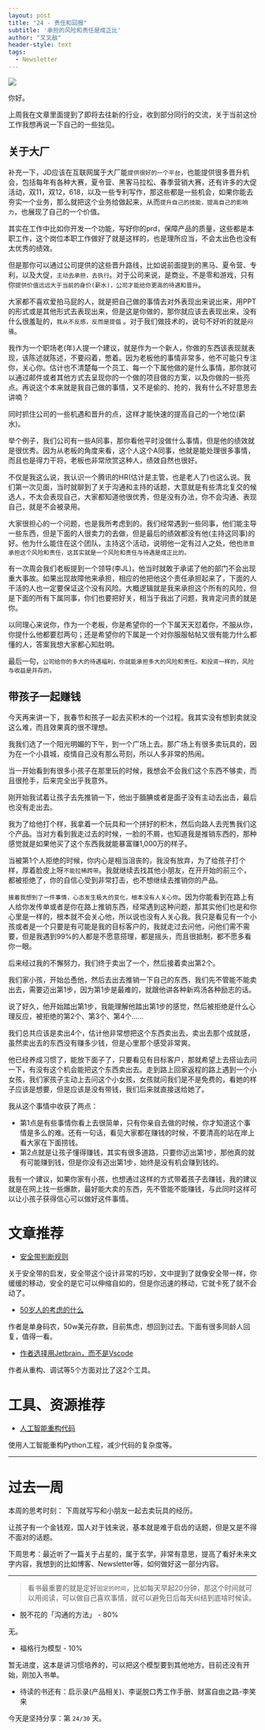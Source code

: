 ```yaml
---
layout: post
title: "24 - 责任和回报"
subtitle: '承担的风险和责任是成正比'
author: "叉叉敌"
header-style: text
tags:
  - Newsletter
---
```



![](https://gitee.com/chasays/mdPic/raw/master/uPic/20220212140958.png)


你好。



上周我在文章里面提到了即将去往新的行业，收到部分同行的交流，关于当前这份工作我想再说一下自己的一些拙见。

## 关于大厂

补充一下，JD应该在互联网属于大厂能`提供很好的一个平台`，也能提供很多晋升机会，包括每年有各种大赛，夏令营、黑客马拉松、春季营销大赛，还有许多的大促活动，双11，双12，618，以及一些专利写作，那这些都是一些机会，如果你能去夯实一个业务，那么就把这个业务给做起来，从而`提升自己的技能，提高自己的影响力`，也展现了自己的一个价值。

其实在工作中比如你开发一个功能，写好你的prd，保障产品的质量，这些都是本职工作，这个岗位本职工作做好了就是这样的，也是理所应当，不会太出色也没有太优秀的绩效。

但是那你可以通过公司提供的这些晋升路线，比如说前面提到的黑马、夏令营、专利，以及大促，`主动去承担，去执行`。对于公司来说，是商业，不是零和游戏，只有你`提供价值远远大于当前的身价(薪水)，公司才能给你更高的待遇和晋升`。

大家都不喜欢爱拍马屁的人，就是把自己做的事情去对外表现出来说出来，用PPT的形式或是其他形式去表现出来，但是这是你做的，那你就应该去表现出来，没有什么很羞耻的，`我从不反感，反而是提倡` 。对于我们做技术的，说句不好听的就是`闷骚`。

我作为一个职场老(年)人提一个建议，就是作为一个新人，你做的东西该表现就表现，该陈述就陈述，不要闷着，憋着。因为老板他的事情非常多，他不可能只专注你，关心你。估计也不清楚每一个员工、每一个下属他做的是什么事情，那你就可以通过邮件或者其他方式去呈现你的一个做的项目做的方案，以及你做的一些亮点。再说这个本来就是我自己做的事情，又不是偷的、抢的，我有什么不好意思去讲喃？

同时抓住公司的一些机遇和晋升的点，这样才能快速的提高自己的一个地位(薪水)。

举个例子，我们公司有一些A同事，那你看他平时没做什么事情，但是他的绩效就是很优秀。因为从老板的角度来看，这个人这个A同事，他就是能处理很多事情，而且也是得力干将，老板也非常欣赏这种人，绩效自然也很好。

不仅是我这么说，我认识一个腾讯的HR(估计是主管，也是老人了)也这么说。我们第一次见面，当时就聊到了关于沟通和主持的话题，大意就是有些清北复交的候选人，不太会表现自己，大家都知道他很优秀，但是没有办法，你不会沟通、表现自己，就是不会被录用。


大家很担心的一个问题，也是我所考虑到的。我们经常遇到一些同事，他们能主导一些东西，但是下面的人很卖力的去做，但是最后的绩效都没有他(主持这同事)的好。他为什么能住在这个团队，主持这个活动，说明他一定有过人之处，他也`愿意承担这个风险和责任，这其实就是一个风险和责任与待遇是成正比的。`

有一次周会我们老板提到一个领导(李JL)，他当时就敢于承诺了他的部门不会出现重大事故。如果出现故障他来承担，相应的他把他这个责任承担起来了，下面的人干活的人也一定要保证这个没有风险。大概逻辑就是我来承担这个所有的风险，但是下面的所有下属同事，你们也要把好关，相当于我出了问题，我肯定问责的就是你。

以同理心来说你，作为一个老板，你是希望你的一个下属天天怼着你，不服从你，你提什么他都要怼两句；还是希望你的下属是一个对你服服帖帖又很有能力什么都懂的人，答案我想大家都心知肚明。


最后一句，`公司给你的多大的待遇福利，你就能承担多大的风险和责任。和投资一样的，风险与收益是并存的。`

## 带孩子一起赚钱


今天再来讲一下，我春节和孩子一起去买积木的一个过程。我其实没有想到卖就没这么难，而且效果真的很不理想。

我我们选了一个阳光明媚的下午，到一个广场上去。那广场上有很多卖玩具的，因为在一个小县城，疫情自己没有那么苛刻，所以人多非常的热闹。

当一开始看到有很多小孩子在那里玩的时候，我想会不会我们这个东西不够卖，而且很抢手，后来完全出乎我意外。

刚开始我试着让孩子去先推销一下，他出于腼腆或者是面子没有主动去出击，最后也没有走出去。

我为了给他打个样，我拿着一个玩具和一个拼好的积木，然后向路人去兜售我们这个产品。当对方看到我走过去的时候，一脸的不屑，也知道我是推销东西的，那种感觉就是如果他买了这个东西我就能暴富赚1,000万的样子。

当被第1个人拒绝的时候，你内心是相当沮丧的，我没有放弃，为了给孩子打个样，厚着脸皮上呀`不能拉稀跨带`。我就继续去找其他小朋友，在开开始的前三个，都被拒绝了，你的自信心受到非常打击，也不想继续去推销你的产品。

`接着我想到了一件事情，心态发生极大的变化，根本没有人关心你`。因为你能看到在路上有人给你发传单或者是你在路上推销东西，经常遇到这种问题，那其实他们也是和你心里是一样的，根本就不会关心他，所以说也没有人关心我。我只是看见有一个小孩或者是一个只要是有可能是我的目标客户的，我就走过去问他，问他们需不需要，但是我遇到99%的人都是不愿意搭理，都是摇头，而且很抵制，都不愿多看你一眼。

后来经过我的不懈努力，我们终于卖出了一个，然后接着卖出第2个。

我们家小孩，开始怂恿他，然后去出去推销一下自己的东西，我们先不管能不能卖出去，需要迈出第1步，因为第1步是最难的，就跟他讲各种新鸡汤各种励志的话。

说了好久，他开始踏出第1步，我能理解他踏出第1步的感觉，然后被拒绝是什么心理反应，被拒绝的第2个、第3个、第4个……

我们总共应该是卖出4个，估计他非常想把这个东西卖出去，卖出去那个成就感，虽然卖出去的东西没有赚多少钱，但是心里那个感受非常爽。

他已经养成习惯了，能放下面子了，只要看见有目标客户，那就希望上去搭讪去问一下，有没有这个机会能把这个东西卖出去。走到路上回家返程的路上遇到一个小女孩，我们家孩子主动上去问这个小女孩，女孩就问我们是不是免费的，看她的样子应该是想要，但是应该是没有带钱，我们后来就直接送给她了。

我从这个事情中收获了两点：

- 第1点是有些事情你看上去很简单，只有你亲自去做的时候，你才知道这个事情是多么的难。还有一句话，看见大家都在赚钱的时候，不要清高的站在岸上看大家在下面捞钱。
- 第2点就是让孩子懂得赚钱，其实有很多道路，只要你迈出第1步，那他真的就有可能赚到钱，但是你没有迈出第1步，始终是没有机会赚到钱的。

我有一个建议，如果你家有小孩，也想通过这样的方式带着孩子去赚钱，我的建议就是在网上找一些爆款，最好能大卖的东西，先不管能不能赚钱，与此同时这样可以让小孩子获得信心可以做好这件事情。



# 文章推荐



- [安全带判断规则](https://www.dannyguo.com/blog/my-seatbelt-rule-for-judgment/)

关于安全带的启发，安全带这个设计非常的巧妙，文中提到了就像安全带一样，你缓缓的移动，安全的是它可以伸缩自如的，但是你迅速的移动，它就卡死了就不会动了。




- [50岁人的考虑的什么](https://news.ycombinator.com/item?id=30230620)

作者是单身码农，50w美元存款，目前焦虑，想回到过去。下面有很多同龄人回复，值得一看。



- [作者选择用Jetbrain，而不是Vscode](https://mp.weixin.qq.com/s/OJxOAZRaXL8WsLv4YhKULw)

作者从重构、调试等5个方面对比了这2个工具。


# 工具、资源推荐


- [人工智能重构代码](https://github.com/sourcery-ai/sourcery)

使用人工智能重构Python工程，减少代码的复杂度等。



---

# 过去一周

本周的思考时刻： 下周就写写和小朋友一起去卖玩具的经历。


让孩子有一个金钱观，国人对于钱来说，基本就是难于启齿的话题，但是又是不得不面对的话题。


下周思考：最近听了一篇关于占星的，属于玄学，非常有意思，提高了看好未来文字内容，我想到的比如博客、Newsletter等，如何做好这一部分内容。


---

> 看书最重要的就是定好`固定的时间`，比如每天早起20分钟，那这个时间就可以用阅读，可以做自己喜欢事情，就可以避免日后每天纠结到底啥时候读。

- 脱不花的「沟通的方法」 - 80%

无。


- 福格行为模型 - 10%

暂无进度，这本是讲习惯培养的，可以把这个模型要到其他地方。目前还没有开始，刚加入书单。

- 待读的书还有：启示录(产品相关)、李诞脱口秀工作手册、财富自由之路-李笑来


今天是坚持分享：第 `24/30` 天。

